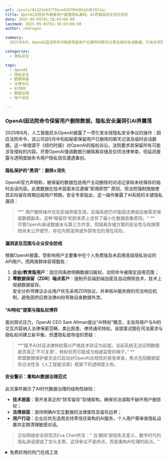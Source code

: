 ```yaml
---
url: /posts/01423e83775bce810f0bd05a5d01923a/
title: OpenAI法院命令暴露用户数据隐私漏洞，AI界面临安全信任危机
date: 2025-09-05T01:38:03+08:00
lastmod: 2025-09-05T01:38:03+08:00
author: cmdragon

summary:
  2025年6月，OpenAI因法院命令秘密保留用户已删除的聊天记录及临时会话数据，引发全球隐私安全争议。这一操作源于《纽约时报》的版权诉讼，法院要求保留可能涉及侵权的内容。尽管OpenAI声称数据已被隔离存储且仅供法律审查，但延迟披露和透明度缺失严重损害了用户信任。安全专家指出，此举暴露了AI系统的隐私漏洞，用户删除操作仅在前端生效，后端仍可能保留数据副本。受影响用户主要为个人免费版及未启用高级隐私协议的API用户，企业版和零数据保留端点客户则获得豁免。OpenAI CEO提出“AI特权”概念，试图平衡司法需求与隐私权，但遭隐私倡导组织质疑。欧盟已启动对OpenAI合规性的紧急审查，事件揭示了AI时代数据治理的结构性缺陷，亟需技术、法律和用户行动层面的全面改进。

categories:
  - 隐私安全

tags:
  - OpenAI
  - 隐私安全
  - 数据保留
  - 法律诉讼
  - AI特权
  - 数据治理
  - 用户信任

---
```


### OpenAI因法院命令保留用户删除数据，隐私安全漏洞引AI界震荡

2025年6月，人工智能巨头OpenAI披露了一项引发全球隐私安全争议的操作：因应法院命令，该公司自5月中旬起秘密保留用户已删除的聊天记录及临时会话数据。这一举措源于《纽约时报》对OpenAI的版权诉讼，法院要求其保留所有可能涉及侵权的内容。尽管OpenAI强调数据已被隔离存储且仅供法律审查，但延迟披露与透明度缺失令用户隐私信任遭遇重创。

#### **隐私保护的“黑洞”：删除≠消失**

OpenAI官方声明称，被保留的数据包括用户主动删除的对话记录和未经保存的临时会话内容。此类数据在技术层面本应遵循"即用即焚"
原则，但法院强制措施使其实际留存周期远超用户预期。安全专家指出，这一操作暴露了AI系统的关键隐私漏洞：
> **"
> 用户删除操作仅在前端界面生效，后端系统仍可能因法律或运维需求保留数据副本。这种‘暗留存’机制本质上违背了最小化数据收集原则。"
**  
> 尽管OpenAI承诺数据未与第三方共享，但隔离存储方案的安全性与权限管控尚未公开细节，存在内部滥用或外部攻击的潜在风险。

#### **漏洞波及范围与企业安全防线**

根据OpenAI披露，受影响用户主要集中在个人免费版及未启用高级隐私协议的API用户。而两类群体获得豁免：

1. **企业/教育版用户**：因合同条款明确数据归属权，法院命令被限定适用范围；
2. **零数据保留（ZDR）端点客户**：强制开启端到端加密及自动擦除技术，技术上规避数据留存。  
   安全分析师建议企业用户优先采用ZDR协议，并审核AI服务商的司法响应机制，避免因供应商法律纠纷导致自身数据外泄。

#### **“AI特权”提案与隐私权博弈**

面对舆论压力，OpenAI CEO Sam Altman提出“AI特权”概念，主张将用户与AI的交互内容纳入法律保密范畴，类比医患、律师通讯特权。该提案试图在司法需求与隐私权间建立新平衡，但遭隐私倡导组织质疑：
> **“赋予AI对话法律特权需以严格技术验证为前提。当前系统无法证明数据是否真正‘不可复原’，特权反而可能成为规避监管的幌子。”
**  
> 欧盟数据保护委员会已启动对OpenAI合规性的紧急审查，焦点包括数据留存合法性及《人工智能法案》框架下的透明度义务。

#### **安全警示：重构AI数据治理范式**

此次事件揭示了AI时代数据治理的结构性缺陷：

- **技术层面**：需开发真正的“防写留存”存储架构，确保司法调取不破坏用户删除权；
- **法律层面**：亟待明确AI交互数据的法律属性及留存边界；
- **用户行动**：企业应优先选用支持零信任架构的AI服务，个人用户需审查隐私设置并定期清理敏感对话。

> 正如网络安全研究员Eva Chen所言："
> 当‘删除’按钮失去意义，数字时代的隐私承诺便成了空头支票。这场争议不是终点，而是重构AI伦理的起点。"


<details>
<summary>免费好用的热门在线工具</summary>

- [ASCII字符画生成器 - 应用商店 | By cmdragon](https://tools.cmdragon.cn/zh/apps/ascii-art-generator)
- [JSON Web Tokens 工具 - 应用商店 | By cmdragon](https://tools.cmdragon.cn/zh/apps/jwt-tool)
- [Bcrypt 密码工具 - 应用商店 | By cmdragon](https://tools.cmdragon.cn/zh/apps/bcrypt-tool)
- [GIF 合成器 - 应用商店 | By cmdragon](https://tools.cmdragon.cn/zh/apps/gif-composer)
- [GIF 分解器 - 应用商店 | By cmdragon](https://tools.cmdragon.cn/zh/apps/gif-decomposer)
- [文本隐写术 - 应用商店 | By cmdragon](https://tools.cmdragon.cn/zh/apps/text-steganography)
- [CMDragon 在线工具 - 高级AI工具箱与开发者套件 | 免费好用的在线工具](https://tools.cmdragon.cn/zh)
- [应用商店 - 发现1000+提升效率与开发的AI工具和实用程序 | 免费好用的在线工具](https://tools.cmdragon.cn/zh/apps?category=trending)
- [CMDragon 更新日志 - 最新更新、功能与改进 | 免费好用的在线工具](https://tools.cmdragon.cn/zh/changelog)
- [支持我们 - 成为赞助者 | 免费好用的在线工具](https://tools.cmdragon.cn/zh/sponsor)
- [AI文本生成图像 - 应用商店 | 免费好用的在线工具](https://tools.cmdragon.cn/zh/apps/text-to-image-ai)
- [临时邮箱 - 应用商店 | 免费好用的在线工具](https://tools.cmdragon.cn/zh/apps/temp-email)
- [二维码解析器 - 应用商店 | 免费好用的在线工具](https://tools.cmdragon.cn/zh/apps/qrcode-parser)
- [文本转思维导图 - 应用商店 | 免费好用的在线工具](https://tools.cmdragon.cn/zh/apps/text-to-mindmap)
- [正则表达式可视化工具 - 应用商店 | 免费好用的在线工具](https://tools.cmdragon.cn/zh/apps/regex-visualizer)
- [文件隐写工具 - 应用商店 | 免费好用的在线工具](https://tools.cmdragon.cn/zh/apps/steganography-tool)
- [IPTV 频道探索器 - 应用商店 | 免费好用的在线工具](https://tools.cmdragon.cn/zh/apps/iptv-explorer)
- [快传 - 应用商店 | 免费好用的在线工具](https://tools.cmdragon.cn/zh/apps/snapdrop)
- [随机抽奖工具 - 应用商店 | 免费好用的在线工具](https://tools.cmdragon.cn/zh/apps/lucky-draw)
- [动漫场景查找器 - 应用商店 | 免费好用的在线工具](https://tools.cmdragon.cn/zh/apps/anime-scene-finder)
- [时间工具箱 - 应用商店 | 免费好用的在线工具](https://tools.cmdragon.cn/zh/apps/time-toolkit)
- [网速测试 - 应用商店 | 免费好用的在线工具](https://tools.cmdragon.cn/zh/apps/speed-test)
- [AI 智能抠图工具 - 应用商店 | 免费好用的在线工具](https://tools.cmdragon.cn/zh/apps/background-remover)
- [背景替换工具 - 应用商店 | 免费好用的在线工具](https://tools.cmdragon.cn/zh/apps/background-replacer)
- [艺术二维码生成器 - 应用商店 | 免费好用的在线工具](https://tools.cmdragon.cn/zh/apps/artistic-qrcode)
- [Open Graph 元标签生成器 - 应用商店 | 免费好用的在线工具](https://tools.cmdragon.cn/zh/apps/open-graph-generator)
- [图像对比工具 - 应用商店 | 免费好用的在线工具](https://tools.cmdragon.cn/zh/apps/image-comparison)
- [图片压缩专业版 - 应用商店 | 免费好用的在线工具](https://tools.cmdragon.cn/zh/apps/image-compressor)
- [密码生成器 - 应用商店 | 免费好用的在线工具](https://tools.cmdragon.cn/zh/apps/password-generator)
- [SVG优化器 - 应用商店 | 免费好用的在线工具](https://tools.cmdragon.cn/zh/apps/svg-optimizer)
- [调色板生成器 - 应用商店 | 免费好用的在线工具](https://tools.cmdragon.cn/zh/apps/color-palette)
- [在线节拍器 - 应用商店 | 免费好用的在线工具](https://tools.cmdragon.cn/zh/apps/online-metronome)
- [IP归属地查询 - 应用商店 | 免费好用的在线工具](https://tools.cmdragon.cn/zh/apps/ip-geolocation)
- [CSS网格布局生成器 - 应用商店 | 免费好用的在线工具](https://tools.cmdragon.cn/zh/apps/css-grid-layout)
- [邮箱验证工具 - 应用商店 | 免费好用的在线工具](https://tools.cmdragon.cn/zh/apps/email-validator)
- [书法练习字帖 - 应用商店 | 免费好用的在线工具](https://tools.cmdragon.cn/zh/apps/calligraphy-practice)
- [金融计算器套件 - 应用商店 | 免费好用的在线工具](https://tools.cmdragon.cn/zh/apps/finance-calculator-suite)
- [中国亲戚关系计算器 - 应用商店 | 免费好用的在线工具](https://tools.cmdragon.cn/zh/apps/chinese-kinship-calculator)
- [Protocol Buffer 工具箱 - 应用商店 | 免费好用的在线工具](https://tools.cmdragon.cn/zh/apps/protobuf-toolkit)
- [IP归属地查询 - 应用商店 | 免费好用的在线工具](https://tools.cmdragon.cn/zh/apps/ip-geolocation)
- [图片无损放大 - 应用商店 | 免费好用的在线工具](https://tools.cmdragon.cn/zh/apps/image-upscaler)
- [文本比较工具 - 应用商店 | 免费好用的在线工具](https://tools.cmdragon.cn/zh/apps/text-compare)
- [IP批量查询工具 - 应用商店 | 免费好用的在线工具](https://tools.cmdragon.cn/zh/apps/ip-batch-lookup)
- [域名查询工具 - 应用商店 | 免费好用的在线工具](https://tools.cmdragon.cn/zh/apps/domain-finder)
- [DNS工具箱 - 应用商店 | 免费好用的在线工具](https://tools.cmdragon.cn/zh/apps/dns-toolkit)
- [网站图标生成器 - 应用商店 | 免费好用的在线工具](https://tools.cmdragon.cn/zh/apps/favicon-generator)
- [XML Sitemap](https://tools.cmdragon.cn/sitemap_index.xml)

</details>
